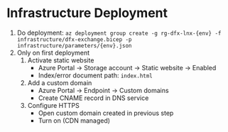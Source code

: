 # Infrastructure Deployment

1. Do deployment: `az deployment group create -g rg-dfx-lnx-{env} -f infrastructure/dfx-exchange.bicep -p infrastructure/parameters/{env}.json`
1. Only on first deployment
   1. Activate static website
      - Azure Portal -> Storage account -> Static website -> Enabled
      - Index/error document path: `index.html`
   1. Add a custom domain
      - Azure Portal -> Endpoint -> Custom domains
      - Create CNAME record in DNS service
   1. Configure HTTPS
      - Open custom domain created in previous step
      - Turn on (CDN managed)
